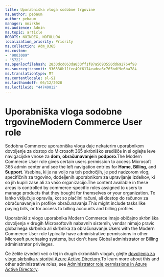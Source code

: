 ```yaml
---
title: Uporabniška vloga sodobne trgovine
ms.author: pebaum
author: pebaum
manager: mnirkhe
ms.audience: Admin
ms.topic: article
ROBOTS: NOINDEX, NOFOLLOW
localization_priority: Priority
ms.collection: Adm_O365
ms.custom:
- "9003009"
- "5722"
ms.openlocfilehash: 2830dcd063da833ff1f87a5693550dd692764f98
ms.sourcegitcommit: 936330b11fec49f6174eadea6c765bdf9e6ba784
ms.translationtype: MT
ms.contentlocale: sl-SI
ms.lasthandoff: 06/12/2020
ms.locfileid: "44749012"
---
```

# <a name="modern-commerce-user-role"></a><span data-ttu-id="ac1ef-102">Uporabniška vloga sodobne trgovine</span><span class="sxs-lookup"><span data-stu-id="ac1ef-102">Modern Commerce User role</span></span>

<span data-ttu-id="ac1ef-103">Sodobna Commerce uporabniška vloga daje nekaterim uporabnikom dovoljenje za dostop do Microsoft 365 skrbniško središče in si oglejte leve navigacijske vnose za **dom**, **obračunavanje**in **podporo**.</span><span class="sxs-lookup"><span data-stu-id="ac1ef-103">The Modern Commerce User role gives certain users permission to access Microsoft 365 admin center and see the left navigation entries for **Home**, **Billing**, and **Support**.</span></span> <span data-ttu-id="ac1ef-104">Vsebina, ki je na voljo na teh področjih, je pod nadzorom vlog, specifičnih za trgovino, dodeljenih uporabnikom za upravljanje izdelkov, ki so jih kupili zase ali za vašo organizacijo.</span><span class="sxs-lookup"><span data-stu-id="ac1ef-104">The content available in these areas is controlled by commerce-specific roles assigned to users to manage products that they bought for themselves or your organization.</span></span> <span data-ttu-id="ac1ef-105">To lahko vključuje opravila, kot so plačilni računi, ali dostop do računov za obračunavanje in profilov obračunavanja.</span><span class="sxs-lookup"><span data-stu-id="ac1ef-105">This might include tasks like paying bills, or for access to billing accounts and billing profiles.</span></span>

<span data-ttu-id="ac1ef-106">Uporabniki z vlogo uporabnika Modern Commerce imajo običajno skrbniška dovoljenja v drugih Microsoftovih nabavnih sistemih, vendar nimajo pravic globalnega skrbnika ali skrbnika za obračunavanje.</span><span class="sxs-lookup"><span data-stu-id="ac1ef-106">Users with the Modern Commerce User role typically have administrative permissions in other Microsoft purchasing systems, but don't have Global administrator or Billing administrator privileges.</span></span>

<span data-ttu-id="ac1ef-107">Če želite izvedeti več o tej in drugih skrbniških vlogah, glejte [dovoljenja za vlogo skrbnika v storitvi Azure Active Directory](https://docs.microsoft.com/azure/active-directory/users-groups-roles/directory-assign-admin-roles#modern-commerce-administrator).</span><span class="sxs-lookup"><span data-stu-id="ac1ef-107">To learn more about this and other administrative roles, see [Administrator role permissions in Azure Active Directory](https://docs.microsoft.com/azure/active-directory/users-groups-roles/directory-assign-admin-roles#modern-commerce-administrator).</span></span>